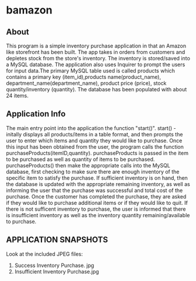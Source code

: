 # bamazon
About
-----

This program is a simple inventory purchase application in that an Amazon like storefront has been built. The app takes in orders from customers and depletes stock from the store's inventory. The inventory is stored/saved into a MySQL database. The application also uses Inquirer to prompt the users for input data.The primary MySQL table used is called products which contains a primary key (item_id),products name(product_name), department_name(department_name), product price (price), stock quantity/inventory (quantity). The database has been populated with about 24 items.

Application Info
----------------
The main entry point into the application the function "start()". start() - initally displays all products/items in a table format, and then prompts the user to enter which items and quantity they would like to purchase. Once this input has been obtained from the user, the program calls the function purchaseProducts(itemID,quantity). purchaseProducts is passed in the item to be purchased as well as quantity of items to be purchased. purchaseProducts() then make the appropriate calls into the MySQL database, first checking to make sure there are enough inventory of the specific item  to satisfy the purchase. If sufficient inventory is on hand, then the database is updated with the appropriate remaining inventory, as well as informing the user that the purchase was successful and total cost of the purchase. Once the customer has completed the purchase, they are asked if they would like to purchase additional items or if they would like to quit. If there is not sufficent inventory to purchase, the user is informed that there is insufficient inventory as well as the inventory quantity remaining/available to purchase.


APPLICATION SNAPSHOTS
---------------------

Look at the included JPEG files:
1) Success Inventory Purchase. jpg
2) Insufficient Inventory Purchase.jpg




